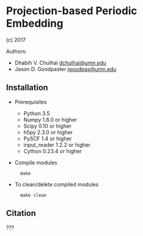 Projection-based Periodic Embedding
===================================

(c) 2017

Authors:
* Dhabih V. Chulhai <dchulhai@umn.edu>
* Jason D. Goodpaster <jgoodpas@umn.edu>

Installation
------------

* Prerequisites
    - Python 3.5
    - Numpy 1.8.0 or higher
    - Scipy 0.10 or higher
    - h5py 2.3.0 or higher
    - PySCF 1.4 or higher
    - input_reader 1.2.2 or higher
    - Cython 0.23.4 or higher

* Compile modules

        make

* To clean/delete compiled modules

        make clean

Citation
--------

???

